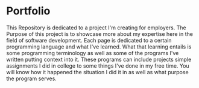 # Portfolio
This Repository is dedicated to a project I'm creating for employers.
The Purpose of this project is to showcase more about my expertise 
here in the field of software development. Each page is dedicated to a 
certain programming language and what I've learned. 
What that learning entails is some programming terminology as well as some
of the programs I've written putting context into it. These programs can include
projects simple assignments I did in college to some things I've done in my free time.
You will know how it happened the situation I did it in as well as what purpose 
the program serves.

